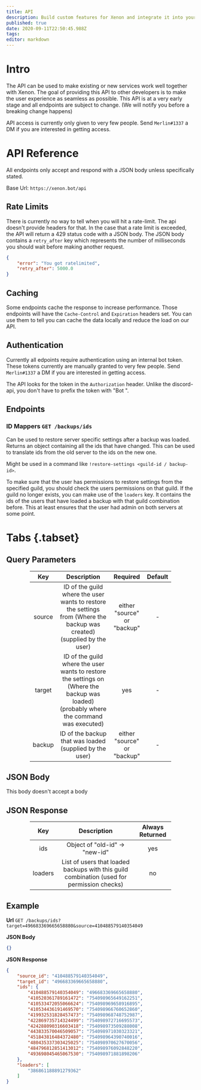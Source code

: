 ```yaml
---
title: API
description: Build custom features for Xenon and integrate it into your service
published: true
date: 2020-09-11T22:50:45.988Z
tags: 
editor: markdown
---
```


# Intro
The API can be used to make existing or new services work well together with Xenon. The goal of providing this API to other developers is to make the user experience as seamless as possible.
This API is at a very early stage and all endpoints are subject to change. (We will notify you before a breaking change happens)

API access is currently only given to very few people. Send `Merlin#1337` a DM if you are interested in getting access.

# API Reference

All endpoints only accept and respond with a JSON body unless specifically stated.

Base Url: `https://xenon.bot/api`

## Rate Limits
There is currently no way to tell when you will hit a rate-limit. The api doesn't provide headers for that.
In the case that a rate limit is exceeded, the API will return a 429 status code with a JSON body.
The JSON body contains a `retry_after` key which represents the number of milliseconds you should wait before making another request.
```json
{
	"error": "You got ratelimited",
	"retry_after": 5000.0
}
```

## Caching
Some endpoints cache the response to increase performance. Those endpoints will have the `Cache-Control` and `Expiration` headers set. You can use them to tell you can cache the data locally and reduce the load on our API.

## Authentication
Currently all edpoints require authentication using an internal bot token. These tokens currently are manually granted to very few people. Send `Merlin#1337` a DM if you are interested in getting access. 

The API looks for the token in the `Authorization` header. Unlike the discord-api, you don't have to prefix the token with "Bot ".

## Endpoints

### ID Mappers `GET /backups/ids`

Can be used to restore server specific settings after a backup was loaded. Returns an object containing all the ids that have changed. This can be used to translate ids from the old server to the ids on the new one.

Might be used in a command like `!restore-settings <guild-id / backup-id>`.

To make sure that the user has permissions to restore settings from the specified guild, you should check the users permissions on that guild. If the guild no longer exists, you can make use of the `loaders` key. It contains the ids of the users that have loaded a backup with that guild combination before. This at least ensures that the user had admin on both servers at some point.

# Tabs {.tabset}
## Query Parameters

<table style="width:75%; text-align:center; margin-left:auto;margin-right:auto;">
<thead>
  <tr>
    <th>Key</th>
    <th>Description</th>
    <th>Required</th>
    <th>Default</th>
  </tr>
</thead>
<tbody>
  <tr>
    <td>source</td>
    <td>ID of the guild where the user wants to restore the settings from (Where the backup was created) (supplied by the user)</td>
    <td>either "source" or "backup"</td>
    <td>-</td>
  </tr>
    <tr>
    <td>target</td>
    <td>ID of the guild where the user wants to restore the settings on (Where the backup was loaded) (probably where the command was executed)</td>
    <td>yes</td>
    <td>-</td>
  </tr>
    <tr>
    <td>backup</td>
    <td>ID of the backup that was loaded (supplied by the user)</td>
    <td>either "source" or "backup"</td>
    <td>-</td>
  </tr>
</tbody>
</table>

## JSON Body
This body doesn't accept a body

## JSON Response

<table style="width:75%; text-align:center; margin-left:auto;margin-right:auto;">
<thead>
  <tr>
    <th>Key</th>
    <th>Description</th>
    <th>Always Returned</th>
  </tr>
</thead>
<tbody>
  <tr>
    <td>ids</td>
    <td>Object of "old-id" -> "new-id"</td>
    <td>yes</td>
  </tr>
    <tr>
    <td>loaders</td>
    <td>List of users that loaded backups with this guild combination (used for permission checks)</td>
    <td>no</td>
  </tr>
</tbody>
</table>

## Example

__Url__
`GET /backups/ids?target=496683369665658880&source=410488579140354049`

__JSON Body__
```json
{}
```

__JSON Response__
```json
{
    "source_id": "410488579140354049",
    "target_id": "496683369665658880",
    "ids": {
        "410488579140354049": "496683369665658880",
        "410520361789161472": "754098965649162251",
        "410533472055066624": "754098969658916895",
        "410534436191469570": "754098966760652860",
        "419932531828457473": "754098968748752987",
        "422869735714324499": "754098972716695573",
        "424288090316603418": "754098973509288008",
        "443833570046509057": "754098971030323321",
        "451843816484372480": "754098964390740016",
        "480435337303425025": "754098970627670056",
        "484796812851413012": "754098976092848220",
        "493698045465067530": "754098971881898206"
    },
    "loaders": [
        "386861188891279362"
    ]
}
```



